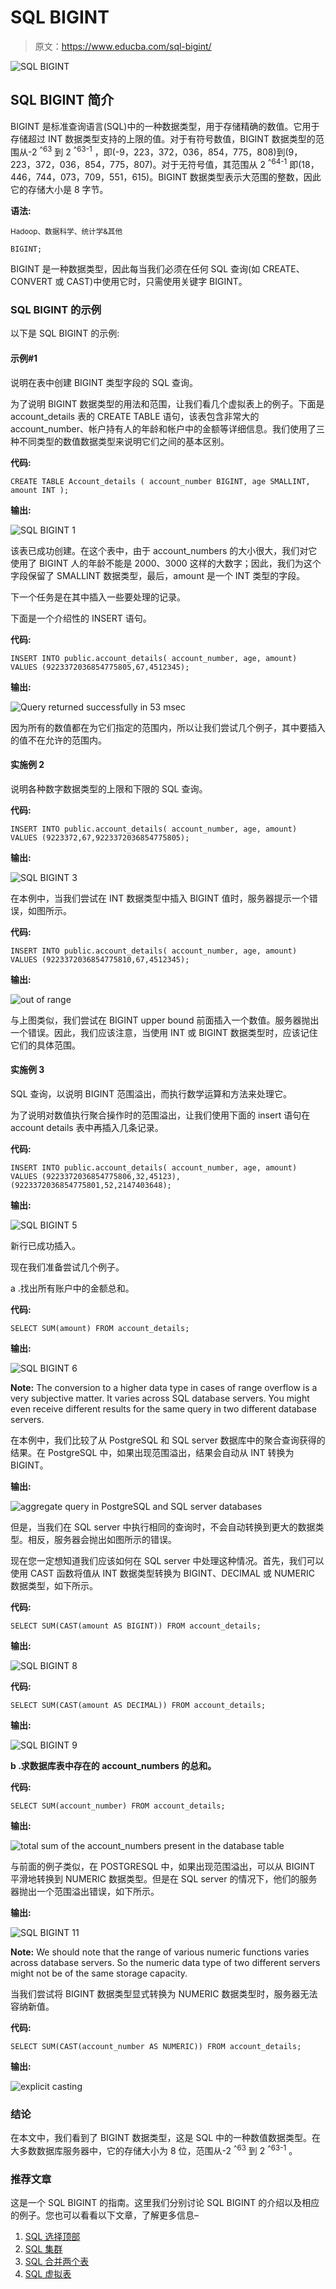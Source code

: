 # SQL BIGINT

> 原文：<https://www.educba.com/sql-bigint/>

![SQL BIGINT](img/84447b9832ad007f7cff6a6611b4adff.png)



## SQL BIGINT 简介

BIGINT 是标准查询语言(SQL)中的一种数据类型，用于存储精确的数值。它用于存储超过 INT 数据类型支持的上限的值。对于有符号数值，BIGINT 数据类型的范围从-2 <sup>^63</sup> 到 2 <sup>^63-1</sup> ，即(-9，223，372，036，854，775，808)到(9，223，372，036，854，775，807)。对于无符号值，其范围从 2 <sup>^64-1</sup> 即(18，446，744，073，709，551，615)。BIGINT 数据类型表示大范围的整数，因此它的存储大小是 8 字节。

**语法:**

<small>Hadoop、数据科学、统计学&其他</small>

`BIGINT;`

BIGINT 是一种数据类型，因此每当我们必须在任何 SQL 查询(如 CREATE、CONVERT 或 CAST)中使用它时，只需使用关键字 BIGINT。

### SQL BIGINT 的示例

以下是 SQL BIGINT 的示例:

#### 示例#1

说明在表中创建 BIGINT 类型字段的 SQL 查询。

为了说明 BIGINT 数据类型的用法和范围，让我们看几个虚拟表上的例子。下面是 account_details 表的 CREATE TABLE 语句，该表包含非常大的 account_number、帐户持有人的年龄和帐户中的金额等详细信息。我们使用了三种不同类型的数值数据类型来说明它们之间的基本区别。

**代码:**

`CREATE TABLE Account_details (
account_number BIGINT,
age SMALLINT,
amount INT
);`

**输出:**

![SQL BIGINT 1](img/e6bff605b3eba37e86ba35324a41046e.png)



该表已成功创建。在这个表中，由于 account_numbers 的大小很大，我们对它使用了 BIGINT 人的年龄不能是 2000、3000 这样的大数字；因此，我们为这个字段保留了 SMALLINT 数据类型，最后，amount 是一个 INT 类型的字段。

下一个任务是在其中插入一些要处理的记录。

下面是一个介绍性的 INSERT 语句。

**代码:**

`INSERT INTO public.account_details(
account_number, age, amount)
VALUES (9223372036854775805,67,4512345);`

**输出:**

![Query returned successfully in 53 msec](img/3063d1dd539029c0ac95433924b685e5.png)



因为所有的数值都在为它们指定的范围内，所以让我们尝试几个例子，其中要插入的值不在允许的范围内。

#### 实施例 2

说明各种数字数据类型的上限和下限的 SQL 查询。

**代码:**

`INSERT INTO public.account_details(
account_number, age, amount)
VALUES (9223372,67,9223372036854775805);`

**输出:**

![SQL BIGINT 3](img/38c3cdfb01ca457f19154fa462b6c31a.png)



在本例中，当我们尝试在 INT 数据类型中插入 BIGINT 值时，服务器提示一个错误，如图所示。

**代码:**

`INSERT INTO public.account_details(
account_number, age, amount)
VALUES (9223372036854775810,67,4512345);`

**输出:**

![out of range](img/6f1bc67caf13f61046d85dd095bd85bc.png)



与上图类似，我们尝试在 BIGINT upper bound 前面插入一个数值。服务器抛出一个错误。因此，我们应该注意，当使用 INT 或 BIGINT 数据类型时，应该记住它们的具体范围。

#### 实施例 3

SQL 查询，以说明 BIGINT 范围溢出，而执行数学运算和方法来处理它。

为了说明对数值执行聚合操作时的范围溢出，让我们使用下面的 insert 语句在 account details 表中再插入几条记录。

**代码:**

`INSERT INTO public.account_details(
account_number, age, amount)
VALUES (9223372036854775806,32,45123),
(9223372036854775801,52,2147403648);`

**输出:**

![SQL BIGINT 5](img/bb43cadef6173d9971b6857a97aa6860.png)



新行已成功插入。

现在我们准备尝试几个例子。

a .找出所有账户中的金额总和。

**代码:**

`SELECT SUM(amount)
FROM account_details;`

**输出:**

![SQL BIGINT 6](img/68251fbdef4dc9b3b604a06bbe54cf57.png)



**Note:** The conversion to a higher data type in cases of range overflow is a very subjective matter. It varies across SQL database servers. You might even receive different results for the same query in two different database servers.

在本例中，我们比较了从 PostgreSQL 和 SQL server 数据库中的聚合查询获得的结果。在 PostgreSQL 中，如果出现范围溢出，结果会自动从 INT 转换为 BIGINT。

**输出:**

![aggregate query in PostgreSQL and SQL server databases](img/69be391476d4c4dff3b4d38f93b15a78.png)



但是，当我们在 SQL server 中执行相同的查询时，不会自动转换到更大的数据类型。相反，服务器会抛出如图所示的错误。

现在您一定想知道我们应该如何在 SQL server 中处理这种情况。首先，我们可以使用 CAST 函数将值从 INT 数据类型转换为 BIGINT、DECIMAL 或 NUMERIC 数据类型，如下所示。

**代码:**

`SELECT SUM(CAST(amount AS BIGINT))
FROM account_details;`

**输出:**

![SQL BIGINT 8](img/448b83069325482193b8df99c48f7c14.png)



**代码:**

`SELECT SUM(CAST(amount AS DECIMAL))
FROM account_details;`

**输出:**

![SQL BIGINT 9](img/c0b6d469ac327218f4bf1741adc65773.png)



**b .求数据库表中存在的 account_numbers 的总和。**

**代码:**

`SELECT SUM(account_number)
FROM account_details;`

**输出:**

![total sum of the account_numbers present in the database table](img/018aed01a035bcd75bb693d8628b6f3e.png)



与前面的例子类似，在 POSTGRESQL 中，如果出现范围溢出，可以从 BIGINT 平滑地转换到 NUMERIC 数据类型。但是在 SQL server 的情况下，他们的服务器抛出一个范围溢出错误，如下所示。

**输出:**

![SQL BIGINT 11](img/17146d2dade613b35adb5a1e26998c4c.png)



**Note:** We should note that the range of various numeric functions varies across database servers. So the numeric data type of two different servers might not be of the same storage capacity.

当我们尝试将 BIGINT 数据类型显式转换为 NUMERIC 数据类型时，服务器无法容纳新值。

**代码:**

`SELECT SUM(CAST(account_number AS NUMERIC))
FROM account_details;`

**输出:**

![explicit casting](img/ecb71af30a015895847050505e2e3244.png)



### 结论

在本文中，我们看到了 BIGINT 数据类型，这是 SQL 中的一种数值数据类型。在大多数数据库服务器中，它的存储大小为 8 位，范围从-2 <sup>^63</sup> 到 2 <sup>^63-1</sup> 。

### 推荐文章

这是一个 SQL BIGINT 的指南。这里我们分别讨论 SQL BIGINT 的介绍以及相应的例子。您也可以看看以下文章，了解更多信息–

1.  [SQL 选择顶部](https://www.educba.com/sql-select-top/)
2.  [SQL 集群](https://www.educba.com/sql-cluster/)
3.  [SQL 合并两个表](https://www.educba.com/sql-merge-two-tables/)
4.  [SQL 虚拟表](https://www.educba.com/sql-virtual-table/)





